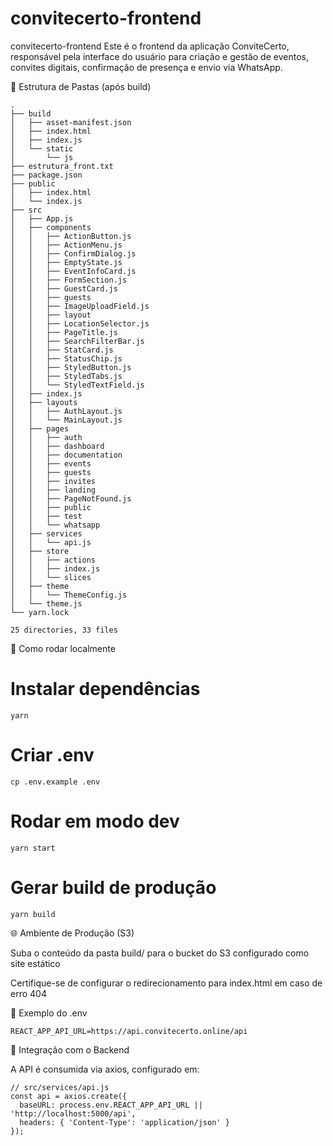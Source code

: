 # convitecerto-frontend
convitecerto-frontend
Este é o frontend da aplicação ConviteCerto, responsável pela interface do usuário para criação e gestão de eventos, convites digitais, confirmação de presença e envio via WhatsApp.

📁 Estrutura de Pastas (após build)
```
.
├── build
│   ├── asset-manifest.json
│   ├── index.html
│   ├── index.js
│   └── static
│       └── js
├── estrutura_front.txt
├── package.json
├── public
│   ├── index.html
│   └── index.js
├── src
│   ├── App.js
│   ├── components
│   │   ├── ActionButton.js
│   │   ├── ActionMenu.js
│   │   ├── ConfirmDialog.js
│   │   ├── EmptyState.js
│   │   ├── EventInfoCard.js
│   │   ├── FormSection.js
│   │   ├── GuestCard.js
│   │   ├── guests
│   │   ├── ImageUploadField.js
│   │   ├── layout
│   │   ├── LocationSelector.js
│   │   ├── PageTitle.js
│   │   ├── SearchFilterBar.js
│   │   ├── StatCard.js
│   │   ├── StatusChip.js
│   │   ├── StyledButton.js
│   │   ├── StyledTabs.js
│   │   └── StyledTextField.js
│   ├── index.js
│   ├── layouts
│   │   ├── AuthLayout.js
│   │   └── MainLayout.js
│   ├── pages
│   │   ├── auth
│   │   ├── dashboard
│   │   ├── documentation
│   │   ├── events
│   │   ├── guests
│   │   ├── invites
│   │   ├── landing
│   │   ├── PageNotFound.js
│   │   ├── public
│   │   ├── test
│   │   └── whatsapp
│   ├── services
│   │   └── api.js
│   ├── store
│   │   ├── actions
│   │   ├── index.js
│   │   └── slices
│   ├── theme
│   │   └── ThemeConfig.js
│   └── theme.js
└── yarn.lock

25 directories, 33 files

```

🚀 Como rodar localmente

# Instalar dependências
```yarn```

# Criar .env
```cp .env.example .env```

# Rodar em modo dev
```yarn start```

# Gerar build de produção
```yarn build```

🌐 Ambiente de Produção (S3)

Suba o conteúdo da pasta build/ para o bucket do S3 configurado como site estático

Certifique-se de configurar o redirecionamento para index.html em caso de erro 404

📂 Exemplo do .env

```REACT_APP_API_URL=https://api.convitecerto.online/api```

🔗 Integração com o Backend

A API é consumida via axios, configurado em:

```
// src/services/api.js
const api = axios.create({
  baseURL: process.env.REACT_APP_API_URL || 'http://localhost:5000/api',
  headers: { 'Content-Type': 'application/json' }
});
```

